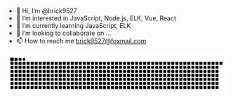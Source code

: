 - 👋 Hi, I’m @brick9527
- 👀 I’m interested in JavaScript, Node.js, ELK, Vue, React
- 🌱 I’m currently learning JavaScript, ELK
- 💞️ I’m looking to collaborate on ...
- 📫 How to reach me brick9527@foxmail.com

![grid-snake](https://raw.githubusercontent.com/brick9527/brick9527/output/github-contribution-grid-snake.svg)

<!---
brick9527/brick9527 is a ✨ special ✨ repository because its `README.md` (this file) appears on your GitHub profile.
You can click the Preview link to take a look at your changes.
--->

